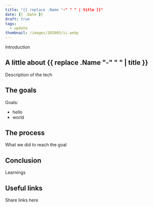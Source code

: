 ```yaml
---
title: "{{ replace .Name "-" " " | title }}"
date: {{ .Date }}
draft: true
tags:
  - update
thumbnail: /images/202003/ii.webp
---
```

Introduction

<!--more-->

## A little about {{ replace .Name "-" " " | title }}
Description of the tech

## The goals
Goals:

* hello
* world

## The process
What we did to reach the goal

## Conclusion
Learnings

## Useful links
Share links here
